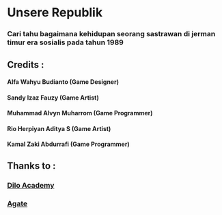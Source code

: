 # Unsere Republik
### Cari tahu bagaimana kehidupan seorang sastrawan di jerman timur era sosialis pada tahun 1989

## Credits :
#### Alfa Wahyu Budianto     (Game Designer)
#### Sandy Izaz Fauzy        (Game Artist)
#### Muhammad Alvyn Muharrom (Game Programmer)
#### Rio Herpiyan Aditya S    (Game Artist)
#### Kamal Zaki Abdurrafi    (Game Programmer)

## Thanks to :
### [Dilo Academy](http://academy.dilo.id)
### [Agate](https://agate.id)
